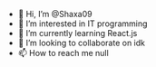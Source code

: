 - 👋 Hi, I’m @Shaxa09
- 👀 I’m interested in IT programming
- 🌱 I’m currently learning React.js
- 💞️ I’m looking to collaborate on idk
- 📫 How to reach me null

<!---
Shaxa09/Shaxa09 is a ✨ special ✨ repository because its `README.md` (this file) appears on your GitHub profile.
You can click the Preview link to take a look at your changes.
--->
